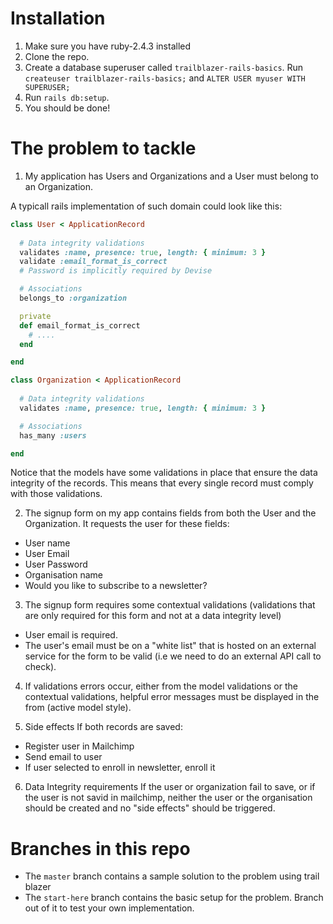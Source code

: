 # Installation

1. Make sure you have ruby-2.4.3 installed
2. Clone the repo.
3. Create a database superuser called `trailblazer-rails-basics`.  Run `createuser trailblazer-rails-basics;` and `ALTER USER myuser WITH SUPERUSER;`
4. Run `rails db:setup`.
5. You should be done!

# The problem to tackle

1. My application has Users and Organizations and a User must belong to an Organization.

A typicall rails implementation of such domain could look like this:

```ruby
class User < ApplicationRecord
  
  # Data integrity validations
  validates :name, presence: true, length: { minimum: 3 }
  validate :email_format_is_correct
  # Password is implicitly required by Devise

  # Associations
  belongs_to :organization

  private
  def email_format_is_correct
    # ....
  end

end

class Organization < ApplicationRecord
  
  # Data integrity validations
  validates :name, presence: true, length: { minimum: 3 }

  # Associations
  has_many :users

end
```

Notice that the models have some validations in place that ensure the data integrity of the records. This means that every single record must comply with those validations.

2. The signup form on my app contains fields from both the User and the Organization.  It requests the user for these fields:

* User name
* User Email
* User Password
* Organisation name
* Would you like to subscribe to a newsletter?

3. The signup form requires some contextual validations (validations that are only required for this form and not at a data integrity level)

* User email is required.
* The user's email must be on a "white list" that is hosted on an external service for the form to be valid (i.e we need to do an external API call to check).


4. If validations errors occur, either from the model validations or the contextual validations, helpful error messages must be displayed in the from (active model style).

5. Side effects
If both records are saved:
* Register user in Mailchimp
* Send email to user
* If user selected to enroll in newsletter, enroll it


6. Data Integrity requirements
If the user or organization fail to save, or if the user is not savid in mailchimp, neither the user or the organisation should be created and no "side effects" should be triggered.


# Branches in this repo
* The `master` branch contains a sample solution to the problem using trail blazer
* The `start-here` branch contains the basic setup for the problem. Branch out of it to test your own implementation.


 

